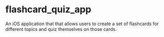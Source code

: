 # flashcard_quiz_app
An iOS application that that allows users to create a set of flashcards for different topics and quiz themselves on those cards.
